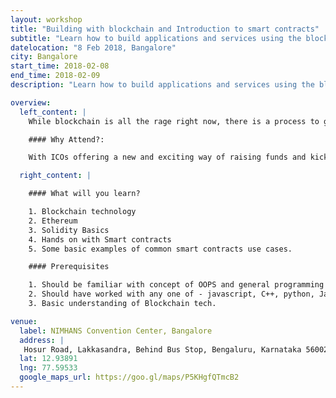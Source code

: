 ```yaml
---
layout: workshop
title: "Building with blockchain and Introduction to smart contracts"
subtitle: "Learn how to build applications and services using the blockchain and start working with smart contracts to get your applications up and running!"
datelocation: "8 Feb 2018, Bangalore"
city: Bangalore
start_time: 2018-02-08
end_time: 2018-02-09
description: "Learn how to build applications and services using the blockchain and start working with smart contracts to get your applications up and running!"

overview:
  left_content: |
    While blockchain is all the rage right now, there is a process to go from your idea to actually implementing something on it. Learn about how to you can build your Distributed application using the blockchain. You will learn about what the blockchain is and about ethereum. You will also learn how to interact with the blockchain via smart contracts and how we can program them using Solidity.

    #### Why Attend?:

    With ICOs offering a new and exciting way of raising funds and kickstarting your product / company on the blockchain there is greater need for entrepreneurs and developers to better understand the ecosystem and how it works at a programmatic level. Learning about smart contracts helps you get a clearer understanding of the blockchain and how it works and enables you to think about how your decentralized app can work in the current ecosystem. Even if you are not looking at an ICO, learning about the blockchain and smart contracts can help you take the first steps to being a blockchain developer and build one of the many interesting and exciting use cases that can come out the this new technology.

  right_content: |

    #### What will you learn?

    1. Blockchain technology
    2. Ethereum 
    3. Solidity Basics
    4. Hands on with Smart contracts
    5. Some basic examples of common smart contracts use cases.

    #### Prerequisites

    1. Should be familiar with concept of OOPS and general programming paradigms.
    2. Should have worked with any one of - javascript, C++, python, Java.
    3. Basic understanding of Blockchain tech.

venue:
  label: NIMHANS Convention Center, Bangalore
  address: |
   Hosur Road, Lakkasandra, Behind Bus Stop, Bengaluru, Karnataka 560029
  lat: 12.93891
  lng: 77.59533
  google_maps_url: https://goo.gl/maps/P5KHgfQTmcB2
---
```


